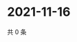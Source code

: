 # 2021-11-16

共 0 条

<!-- BEGIN WEIBO -->
<!-- 最后更新时间 Tue Nov 16 2021 18:00:56 GMT+0800 (China Standard Time) -->

<!-- END WEIBO -->
